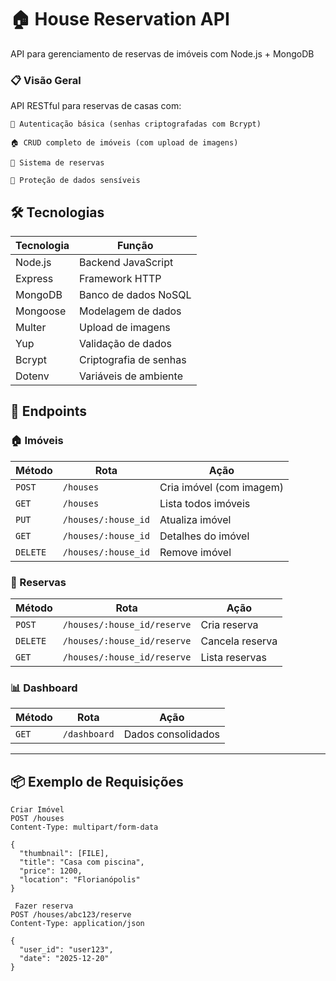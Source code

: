 
# 🏠 House Reservation API

API para gerenciamento de reservas de imóveis com Node.js + MongoDB


### 📋 Visão Geral

API RESTful para reservas de casas com:

    👤 Autenticação básica (senhas criptografadas com Bcrypt)

    🏠 CRUD completo de imóveis (com upload de imagens)

    📅 Sistema de reservas

    🔐 Proteção de dados sensíveis



## 🛠️ Tecnologias  

| Tecnologia | Função |  
|------------|--------|  
| Node.js | Backend JavaScript |  
| Express | Framework HTTP |  
| MongoDB | Banco de dados NoSQL |  
| Mongoose | Modelagem de dados |  
| Multer | Upload de imagens |  
| Yup | Validação de dados |  
| Bcrypt | Criptografia de senhas |  
| Dotenv | Variáveis de ambiente |  

## 🔌 Endpoints  

### 🏠 Imóveis  

| Método | Rota | Ação |  
|--------|------|------|  
| `POST` | `/houses` | Cria imóvel (com imagem) |  
| `GET` | `/houses` | Lista todos imóveis |  
| `PUT` | `/houses/:house_id` | Atualiza imóvel |  
| `GET` | `/houses/:house_id` | Detalhes do imóvel |  
| `DELETE` | `/houses/:house_id` | Remove imóvel |  

### 📅 Reservas  

| Método | Rota | Ação |  
|--------|------|------|  
| `POST` | `/houses/:house_id/reserve` | Cria reserva |  
| `DELETE` | `/houses/:house_id/reserve` | Cancela reserva |  
| `GET` | `/houses/:house_id/reserve` | Lista reservas |  

### 📊 Dashboard  

| Método | Rota | Ação |  
|--------|------|------|  
| `GET` | `/dashboard` | Dados consolidados |  

---

## 📦 Exemplo de Requisições  


```http
Criar Imóvel 
POST /houses
Content-Type: multipart/form-data

{
  "thumbnail": [FILE],
  "title": "Casa com piscina",
  "price": 1200,
  "location": "Florianópolis"
}

 Fazer reserva
POST /houses/abc123/reserve
Content-Type: application/json

{
  "user_id": "user123",
  "date": "2025-12-20"
}
